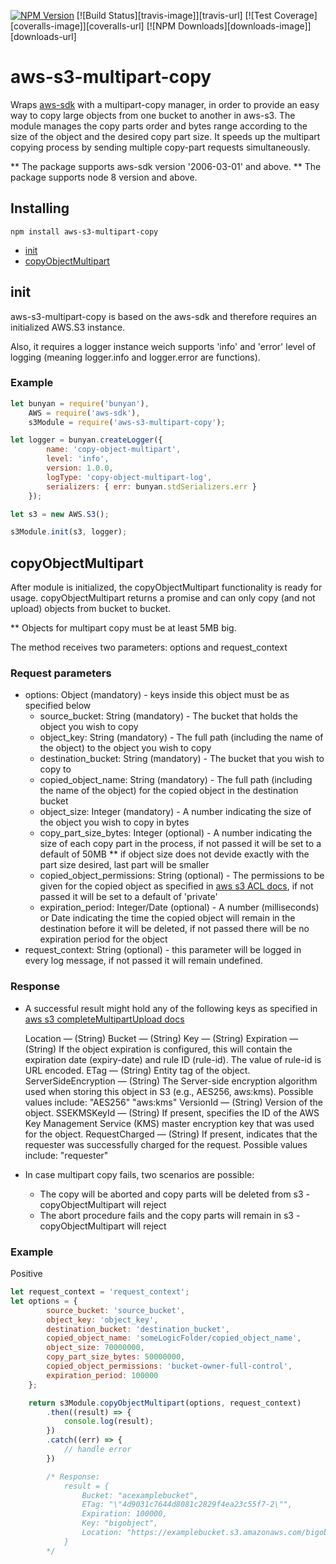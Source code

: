 [![NPM Version][npm-image]][npm-url]
[![Build Status][travis-image]][travis-url]
[![Test Coverage][coveralls-image]][coveralls-url]
[![NPM Downloads][downloads-image]][downloads-url]
<!-- [![Maintainability][codeclimate-maintainability-image]][codeclimate-maintainability-url] -->
<!-- [![Test Coverage][codeclimate-coverage-image]][codeclimate-coverage-url] -->

# aws-s3-multipart-copy

Wraps [aws-sdk](https://www.npmjs.com/package/aws-sdk) with a multipart-copy manager, in order to provide an easy way to copy large objects from one bucket to another in aws-s3.
The module manages the copy parts order and bytes range according to the size of the object and the desired copy part size. It speeds up the multipart copying process by sending multiple copy-part requests simultaneously.

** The package supports aws-sdk version '2006-03-01' and above.
** The package supports node 8 version and above.
## Installing

```
npm install aws-s3-multipart-copy
```

- [init](#init)
- [copyObjectMultipart](#copyObjectMultipart)

## init

aws-s3-multipart-copy is based on the aws-sdk and therefore requires an initialized AWS.S3 instance.

Also, it requires a logger instance weich supports 'info' and 'error' level of logging (meaning logger.info and logger.error are functions).

### Example
```js
let bunyan = require('bunyan'),
    AWS = require('aws-sdk'),
    s3Module = require('aws-s3-multipart-copy');

let logger = bunyan.createLogger({
        name: 'copy-object-multipart',
        level: 'info',
        version: 1.0.0,
        logType: 'copy-object-multipart-log',
        serializers: { err: bunyan.stdSerializers.err }
    });

let s3 = new AWS.S3();

s3Module.init(s3, logger);
```

## copyObjectMultipart

After module is initialized, the copyObjectMultipart functionality is ready for usage.
copyObjectMultipart returns a promise and can only copy (and not upload) objects from bucket to bucket.

** Objects for multipart copy must be at least 5MB big. 

The method receives two parameters: options and request_context

### Request parameters
- options: Object (mandatory) - keys inside this object must be as specified below
    - source_bucket: String (mandatory) - The bucket that holds the object you wish to copy
    - object_key: String (mandatory) - The full path (including the name of the object) to the object you wish to copy
    - destination_bucket: String (mandatory) - The bucket that you wish to copy to
    - copied_object_name: String (mandatory) - The full path (including the name of the object) for the copied object in the destination bucket
    - object_size: Integer (mandatory) - A number indicating the size of the object you wish to copy in bytes
    - copy_part_size_bytes: Integer (optional) - A number indicating the size of each copy part in the process, if not passed it will be set to a default of 50MB
        ** if object size does not devide exactly with the part size desired, last part will be smaller
    - copied_object_permissions: String (optional) - The permissions to be given for the copied object as specified in [aws s3 ACL docs](https://docs.aws.amazon.com/AmazonS3/latest/dev/acl-overview.html#permissions), if not passed it will be set to a default of 'private'
    - expiration_period: Integer/Date (optional) - A number (milliseconds) or Date indicating the time the copied object will remain in the destination before it will be deleted, if not passed there will be no expiration period for the object
- request_context: String (optional) - this parameter will be logged in every log message, if not passed it will remain undefined.

### Response
- A successful result might hold any of the following keys as specified in [aws s3 completeMultipartUpload docs](https://docs.aws.amazon.com/AWSJavaScriptSDK/latest/AWS/S3.html#completeMultipartUpload-property)

    Location — (String)
    Bucket — (String)
    Key — (String)
    Expiration — (String) If the object expiration is configured, this will contain the expiration date (expiry-date) and rule ID (rule-id). The value of rule-id is URL encoded.
    ETag — (String) Entity tag of the object.
    ServerSideEncryption — (String) The Server-side encryption algorithm used when storing this object in S3 (e.g., AES256, aws:kms). Possible values include:
        "AES256"
        "aws:kms"
    VersionId — (String) Version of the object.
    SSEKMSKeyId — (String) If present, specifies the ID of the AWS Key Management Service (KMS) master encryption key that was used for the object.
    RequestCharged — (String) If present, indicates that the requester was successfully charged for the request. Possible values include:
        "requester"

- In case multipart copy fails, two scenarios are possible:
    - The copy will be aborted and copy parts will be deleted from s3 - copyObjectMultipart will reject
    - The abort procedure fails and the copy parts will remain in s3 - copyObjectMultipart will reject

### Example

Positive
```js
let request_context = 'request_context';
let options = {
        source_bucket: 'source_bucket',
        object_key: 'object_key',
        destination_bucket: 'destination_bucket',
        copied_object_name: 'someLogicFolder/copied_object_name',
        object_size: 70000000,
        copy_part_size_bytes: 50000000,
        copied_object_permissions: 'bucket-owner-full-control',
        expiration_period: 100000
    };

    return s3Module.copyObjectMultipart(options, request_context)
        .then((result) => {
            console.log(result);    
        })
        .catch((err) => {
            // handle error
        })

        /* Response:
            result = {
                Bucket: "acexamplebucket", 
                ETag: "\"4d9031c7644d8081c2829f4ea23c55f7-2\"", 
                Expiration: 100000,
                Key: "bigobject", 
                Location: "https://examplebucket.s3.amazonaws.com/bigobject"
            }
        */
```

[npm-image]: https://img.shields.io/npm/v/requestxn.svg?style=flat
[npm-url]: https://npmjs.org/package/requestxn
<!--[travis-image]: https://travis-ci.org/kobik/requestxn.svg?branch=master-->
<!--[travis-url]: https://travis-ci.org/kobik/requestxn-->
<!--[coveralls-image]: https://coveralls.io/repos/github/kobik/requestxn/badge.svg?branch=master-->
<!--[coveralls-url]: https://coveralls.io/repos/github/kobik/requestxn/badge.svg?branch=master-->
<!--[downloads-image]: http://img.shields.io/npm/dm/requestxn.svg?style=flat-->
<!--[downloads-url]: https://npmjs.org/package/requestxn-->
<!--[npm-stats]: https://nodei.co/npm/requestxn/-->
[codeclimate-maintainability-image]: https://api.codeclimate.com/v1/badges/d7bd5d2253291c57dd69/maintainability
<!--[codeclimate-maintainability-url]: https://codeclimate.com/github/kobik/requestxn/maintainability-->
[codeclimate-coverage-image]: https://api.codeclimate.com/v1/badges/d7bd5d2253291c57dd69/test_coverage
<!--[codeclimate-coverage-url]: https://codeclimate.com/github/kobik/requestxn/test_coverage-->